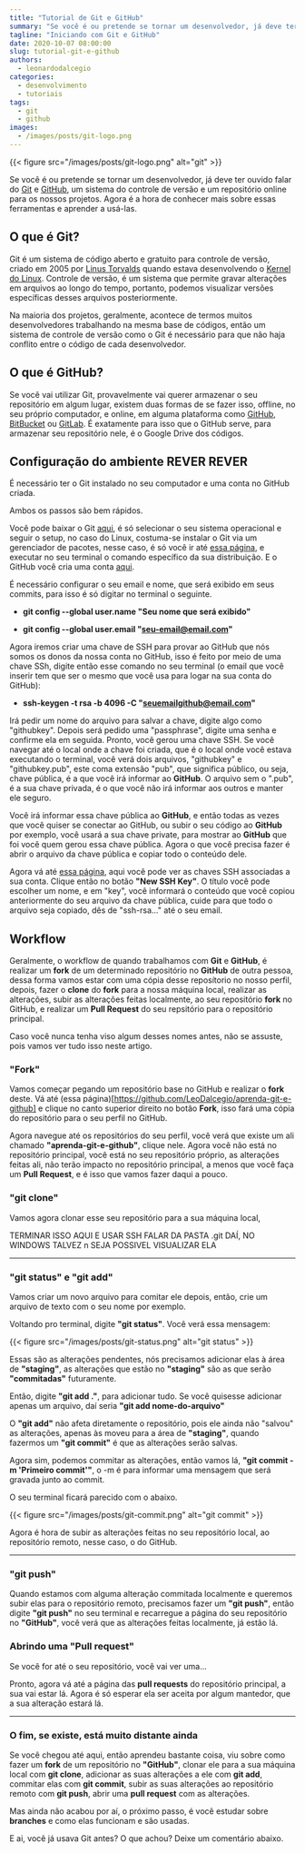 ```yaml
---
title: "Tutorial de Git e GitHub"
summary: "Se você é ou pretende se tornar um desenvolvedor, já deve ter ouvido falar do Git e GitHub, um sistema do controle de versão e um repositório online para os nossos projetos. Agora é a hora de conhecer mais sobre essas ferramentas e aprender a usá-las."
tagline: "Iniciando com Git e GitHub"
date: 2020-10-07 08:00:00
slug: tutorial-git-e-github
authors:
  - leonardodalcegio
categories:
  - desenvolvimento
  - tutoriais
tags:
  - git
  - github
images:
  - /images/posts/git-logo.png
---
```


{{< figure src="/images/posts/git-logo.png" alt="git" >}}

Se você é ou pretende se tornar um desenvolvedor, já deve ter ouvido falar do [Git](https://git-scm.com/) e [GitHub](https://github.com/), um sistema do controle de versão e um repositório online para os nossos projetos. Agora é a hora de conhecer mais sobre essas ferramentas e aprender a usá-las.

## O que é Git?

Git é um sistema de código aberto e gratuito para controle de versão, criado em 2005 por [Linus Torvalds](https://pt.wikipedia.org/wiki/Linus_Torvalds) quando estava desenvolvendo o [Kernel do Linux](https://github.com/torvalds/linux). Controle de versão, é um sistema que permite gravar alterações em arquivos ao longo do tempo, portanto, podemos visualizar versões específicas desses arquivos posteriormente.

Na maioria dos projetos, geralmente, acontece de termos muitos desenvolvedores trabalhando na mesma base de códigos, então um sistema de controle de versão como o Git é necessário para que não haja conflito entre o código de cada desenvolvedor.

## O que é GitHub?

Se você vai utilizar Git, provavelmente vai querer armazenar o seu repositório em algum lugar, existem duas formas de se fazer isso, offline, no seu próprio computador, e online, em alguma plataforma como [GitHub](https://github.com/), [BitBucket](https://bitbucket.org/) ou [GitLab](https://gitlab.com/explore). É exatamente para isso que o GitHub serve, para armazenar seu repositório nele, é o Google Drive dos códigos.

## Configuração do ambiente REVER REVER

É necessário ter o Git instalado no seu computador e uma conta no GitHub criada.

Ambos os passos são bem rápidos.

Você pode baixar o Git [aqui](https://git-scm.com/downloads), é só selecionar o seu sistema operacional e seguir o setup, no caso do Linux, costuma-se instalar o Git via um gerenciador de pacotes, nesse caso, é só você ir até [essa página](https://git-scm.com/download/linux), e executar no seu terminal o comando específico da sua distribuição. E o GitHub você cria uma conta [aqui](https://github.com/).

É necessário configurar o seu email e nome, que será exibido em seus commits, para isso é só digitar no terminal o seguinte.

- **git config --global user.name "Seu nome que será exibido"**

- **git config --global user.email "seu-email@email.com"**

Agora iremos criar uma chave de SSH para provar ao GitHub que nós somos os donos da nossa conta no GitHub, isso é feito por meio de uma chave SSh, digite então esse comando no seu terminal (o email que você inserir tem que ser o mesmo que você usa para logar na sua conta do GitHub):

- **ssh-keygen -t rsa -b 4096 -C "seuemailgithub@email.com"**

Irá pedir um nome do arquivo para salvar a chave, digite algo como "githubkey". Depois será pedido uma "passphrase", digite uma senha e confirme ela em seguida. Pronto, você gerou uma chave SSH. Se você navegar até o local onde a chave foi criada, que é o local onde você estava executando o terminal, você verá dois arquivos, "githubkey" e "githubkey.pub", este coma extensão "pub", que significa público, ou seja, chave pública, é a que você irá informar ao **GitHub**. O arquivo sem o ".pub", é a sua chave privada, é o que você não irá informar aos outros e manter ele seguro.

Você irá informar essa chave pública ao **GitHub**, e então todas as vezes que você quiser se conectar ao GitHub, ou subir o seu código ao **GitHub** por exemplo, você usará a sua chave private, para mostrar ao **GitHub** que foi você quem gerou essa chave pública. Agora o que você precisa fazer é abrir o arquivo da chave pública e copiar todo o conteúdo dele.

Agora vá até [essa página](https://github.com/settings/keys), aqui você pode ver as chaves SSH associadas a sua conta. Clique então no botão **"New SSH Key"**. O título você pode escolher um nome, e em "key", você informará o conteúdo que você copiou anteriormente do seu arquivo da chave pública, cuide para que todo o arquivo seja copiado, dês de "ssh-rsa..." até o seu email.

## Workflow

Geralmente, o workflow de quando trabalhamos com **Git** e **GitHub**, é realizar um **fork** de um determinado repositório no **GitHub** de outra pessoa, dessa forma vamos estar com uma cópia desse reposítorio no nosso perfil, depois, fazer o **clone** do **fork** para a nossa máquina local, realizar as alterações, subir as alterações feitas localmente, ao seu repositório **fork** no GitHub, e realizar um **Pull Request** do seu repsitório para o repositório principal.

Caso você nunca tenha viso algum desses nomes antes, não se assuste, pois vamos ver tudo isso neste artigo.

### "Fork"

Vamos começar pegando um repositório base no GitHub e realizar o **fork** deste. Vá até (essa página)[https://github.com/LeoDalcegio/aprenda-git-e-github] e clique no canto superior direito no botão **Fork**, isso fará uma cópia do repositório para o seu perfil no GitHub.

Agora navegue até os repositórios do seu perfil, você verá que existe um ali chamado **"aprenda-git-e-github"**, clique nele. Agora você não está no repositório principal, você está no seu repositório próprio, as alterações feitas ali, não terão impacto no repositório principal, a menos que você faça um **Pull Request**, e é isso que vamos fazer daqui a pouco.

### "git clone"

Vamos agora clonar esse seu repositório para a sua máquina local,

TERMINAR ISSO AQUI E USAR SSH FALAR DA PASTA .git DAÍ, NO WINDOWS TALVEZ n SEJA POSSIVEL VISUALIZAR ELA

---

### "git status" e "git add"

Vamos criar um novo arquivo para comitar ele depois, então, crie um arquivo de texto com o seu nome por exemplo.

Voltando pro terminal, digite **"git status"**. Você verá essa mensagem:

{{< figure src="/images/posts/git-status.png" alt="git status" >}}

Essas são as alterações pendentes, nós precisamos adicionar elas à área de **"staging"**, as alterações que estão no **"staging"** são as que serão **"commitadas"** futuramente.

Então, digite **"git add ."**, para adicionar tudo. Se você quisesse adicionar apenas um arquivo, daí seria **"git add nome-do-arquivo"**

O **"git add"** não afeta diretamente o repositório, pois ele ainda não "salvou" as alterações, apenas às moveu para a área de **"staging"**, quando fazermos um **"git commit"** é que as alterações serão salvas.

Agora sim, podemos commitar as alterações, então vamos lá, **"git commit -m 'Primeiro commit'"**, o -m é para informar uma mensagem que será gravada junto ao commit.

O seu terminal ficará parecido com o abaixo.

{{< figure src="/images/posts/git-commit.png" alt="git commit" >}}

Agora é hora de subir as alterações feitas no seu repositório local, ao repositório remoto, nesse caso, o do GitHub.

---

### "git push"

Quando estamos com alguma alteração commitada localmente e queremos subir elas para o repositório remoto, precisamos fazer um **"git push"**, então digite **"git push"** no seu terminal e recarregue a página do seu repositório no **"GitHub"**, você verá que as alterações feitas localmente, já estão lá.

### Abrindo uma "Pull request"

Se você for até o seu repositório, você vai ver uma...

Pronto, agora vá até a página das **pull requests** do repositório principal, a sua vai estar lá. Agora é só esperar ela ser aceita por algum mantedor, que a sua alteração estará lá.

---

### O fim, se existe, está muito distante ainda

Se você chegou até aqui, então aprendeu bastante coisa, viu sobre como fazer um **fork** de um repositório no **"GitHub"**, clonar ele para a sua máquina local com **git clone**, adicionar as suas alterações a ele com **git add**, commitar elas com **git commit**, subir as suas alterações ao repositório remoto com **git push**, abrir uma **pull request** com as alterações.

Mas ainda não acabou por aí, o próximo passo, é você estudar sobre **branches** e como elas funcionam e são usadas.

E ai, você já usava Git antes? O que achou? Deixe um comentário abaixo.
